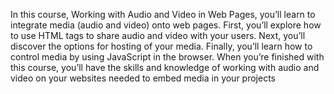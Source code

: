 In this course, Working with Audio and Video in Web Pages, you’ll learn to integrate media (audio and video) onto web pages. First, you’ll explore how to use HTML tags to share audio and video with your users. Next, you’ll discover the options for hosting of your media. Finally, you’ll learn how to control media by using JavaScript in the browser. When you’re finished with this course, you’ll have the skills and knowledge of working with audio and video on your websites needed to embed media in your projects

